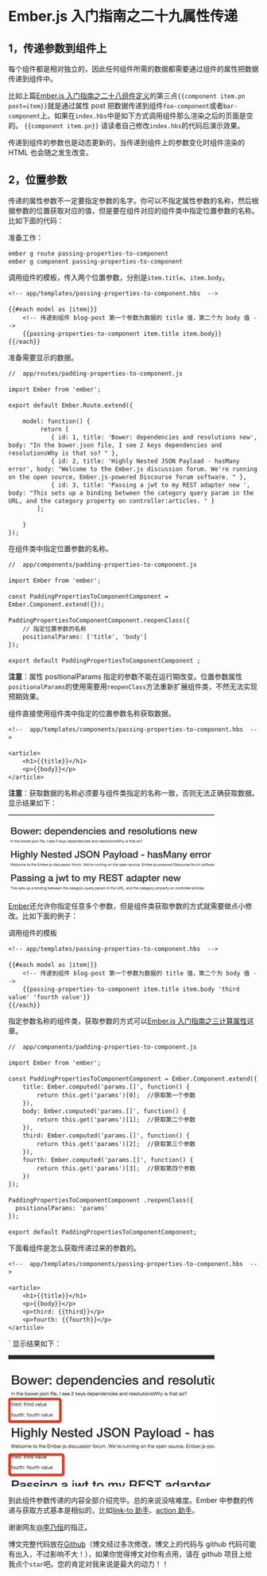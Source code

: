 # Ember.js 入门指南之二十九属性传递

## 1，传递参数到组件上

每个组件都是相对独立的，因此任何组件所需的数据都需要通过组件的属性把数据传递到组件中。

比如上篇[Ember.js 入门指南之二十八组件定义](http://blog.ddlisting.com/2016/04/07/ember-js-ru-men-zhi-nan-zhi-er-shi-ba-zu-jian-ding-yi/)的第三点`{{component item.pn post=item}}`就是通过属性 post 把数据传递到组件`foo-component`或者`bar-component`上。如果在`index.hbs`中是如下方式调用组件那么渲染之后的页面是空的。 `{{component item.pn}}` 请读者自己修改`index.hbs`的代码后演示效果。

传递到组件的参数也是动态更新的，当传递到组件上的参数变化时组件渲染的 HTML 也会随之发生改变。

## 2，位置参数

传递的属性参数不一定要指定参数的名字。你可以不指定属性参数的名称，然后根据参数的位置获取对应的值，但是要在组件对应的组件类中指定位置参数的名称。比如下面的代码：

准备工作：

```
ember g route passing-properties-to-component  
ember g component passing-properties-to-component 
```

调用组件的模板，传入两个位置参数，分别是`item.title`、`item.body`。

```
<!-- app/templates/passing-properties-to-component.hbs  -->

{{#each model as |item|}}
    <!-- 传递到组件 blog-post 第一个参数为数据的 title 值，第二个为 body 值 -->
    {{passing-properties-to-component item.title item.body}}
{{/each}} 
```

准备需要显示的数据。

```
//  app/routes/padding-properties-to-component.js

import Ember from 'ember';

export default Ember.Route.extend({

    model: function() {
         return [
            { id: 1, title: 'Bower: dependencies and resolutions new', body: "In the bower.json file, I see 2 keys dependencies and resolutionsWhy is that so? " },
            { id: 2, title: 'Highly Nested JSON Payload - hasMany error', body: "Welcome to the Ember.js discussion forum. We're running on the open source, Ember.js-powered Discourse forum software. " },
            { id: 3, title: 'Passing a jwt to my REST adapter new ', body: "This sets up a binding between the category query param in the URL, and the category property on controller:articles. " }
        ];

    }
}); 
```

在组件类中指定位置参数的名称。

```
//  app/components/padding-properties-to-component.js

import Ember from 'ember';

const PaddingPropertiesToComponentComponent = Ember.Component.extend({});

PaddingPropertiesToComponentComponent.reopenClass({  
    // 指定位置参数的名称
    positionalParams: ['title', 'body']
});

export default PaddingPropertiesToComponentComponent ; 
```

**注意**：属性 positionalParams 指定的参数不能在运行期改变。位置参数属性`positionalParams`的使用需要用`reopenClass`方法重新扩展组件类，不然无法实现预期效果。

组件直接使用组件类中指定的位置参数名称获取数据。

```
<!--  app/templates/components/passing-properties-to-component.hbs  -->

<article>  
    <h1>{{title}}</h1>
    <p>{{body}}</p>
</article> 
```

**注意**：获取数据的名称必须要与组件类指定的名称一致，否则无法正确获取数据。 显示结果如下：

![结果](img/46ee6d905327781af10298bbff79e80b.jpg)

[Ember](http://emberjs.com)还允许你指定任意多个参数，但是组件类获取参数的方式就需要做点小修改。比如下面的例子：

调用组件的模板

```
<!-- app/templates/passing-properties-to-component.hbs  -->

{{#each model as |item|}}
    <!-- 传递到组件 blog-post 第一个参数为数据的 title 值，第二个为 body 值 -->
    {{passing-properties-to-component item.title item.body 'third value' 'fourth value'}}
{{/each}} 
```

指定参数名称的组件类，获取参数的方式可以[Ember.js 入门指南之三计算属性](http://blog.ddlisting.com/2016/03/17/ember-js-ru-men-zhi-nan-ji-suan-shu-xing-compute-properties/)这章。

```
//  app/components/padding-properties-to-component.js

import Ember from 'ember';

const PaddingPropertiesToComponentComponent = Ember.Component.extend({  
    title: Ember.computed('params.[]', function() {
        return this.get('params')[0];  //获取第一个参数
    }),
    body: Ember.computed('params.[]', function() {
        return this.get('params')[1];  //获取第二个参数
    }),
    third: Ember.computed('params.[]', function() {
        return this.get('params')[2];  //获取第三个参数
    }),
    fourth: Ember.computed('params.[]', function() {
        return this.get('params')[3];  //获取第四个参数
    })
});

PaddingPropertiesToComponentComponent .reopenClass({  
  positionalParams: 'params'
});

export default PaddingPropertiesToComponentComponent; 
```

下面看组件是怎么获取传递过来的参数的。

```
<!--  app/templates/components/passing-properties-to-component.hbs  -->

<article>  
    <h1>{{title}}</h1>
    <p>{{body}}</p>
    <p>third: {{third}}</p>
    <p>fourth: {{fourth}}</p>
</article> 
```

` 显示结果如下：

![结果截图](img/3e74dce130cdce5a4d6393c18efa5802.jpg)

到此组件参数传递的内容全部介绍完毕。总的来说没啥难度。Ember 中参数的传递与获取方式基本是相似的，比如[link-to 助手](http://blog.ddlisting.com/2016/03/22/ember-js-ru-men-zhi-nan-zhi-shi-san-link-to/)、[action 助手](http://blog.ddlisting.com/2016/03/22/ember-js-ru-men-zhi-nan-zhi-shi-wu-action/)。

谢谢网友[@李乃恒](http://t.qq.com/A1027659670)的指正。

博文完整代码放在[Github](https://github.com/ubuntuvim/my_emberjs_code)（博文经过多次修改，博文上的代码与 github 代码可能有出入，不过影响不大！），如果你觉得博文对你有点用，请在 github 项目上给我点个`star`吧。您的肯定对我来说是最大的动力！！
